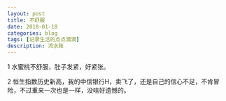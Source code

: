 ```yaml
---
layout: post
title: 不舒服
date: 2018-01-18
categories: blog
tags: [记录生活的点点滴滴]
description: 流水账
---
```


1 水蜜桃不舒服，肚子发紧，好紧张。

2 恒生指数历史新高，我的中信银行H，卖飞了，还是自己的信心不足，不肯冒险，不过重来一次也是一样，没啥好遗憾的。